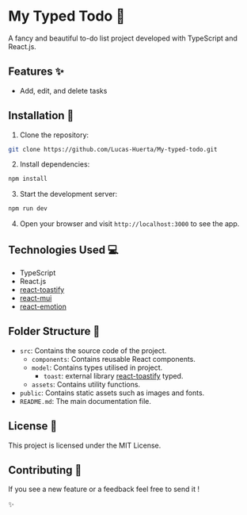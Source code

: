 # My Typed Todo 📝

A fancy and beautiful to-do list project developed with TypeScript and React.js.

## Features ✨

- Add, edit, and delete tasks

## Installation 🚀

1. Clone the repository:

  ```bash
  git clone https://github.com/Lucas-Huerta/My-typed-todo.git
  ```

2. Install dependencies:

  ```bash
  npm install
  ```

3. Start the development server:

  ```bash
  npm run dev
  ```

4. Open your browser and visit `http://localhost:3000` to see the app.

## Technologies Used 💻

- TypeScript
- React.js
- [react-toastify](https://fkhadra.github.io/react-toastify/introduction/)
- [react-mui](https://mui.com/)
- [react-emotion](https://emotion.sh/docs/introduction)

## Folder Structure 📁
- `src`: Contains the source code of the project.
  - `components`: Contains reusable React components.
  - `model`: Contains types utilised in project.
    - `toast`: external library [react-toastify](https://fkhadra.github.io/react-toastify/introduction/) typed.
  - `assets`: Contains utility functions.
- `public`: Contains static assets such as images and fonts.
- `README.md`: The main documentation file.

## License 📜
This project is licensed under the MIT License.

## Contributing 🎡
If you see a new feature or a feedback feel free to send it ! 

✨
